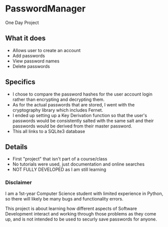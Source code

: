 # PasswordManager
One Day Project

## What it does
- Allows user to create an account
- Add passwords
- View password names
- Delete passwords

## Specifics
- I chose to compare the password hashes for the user account login rather than encrypting and decrypting them.
- As for the actual passwords that are stored, I went with the cryptography library which includes Fernet.
- I ended up setting up a Key Derivation function so that the user's passwords would be consistently salted with the same salt and their passwords would be derived from their master password.
- This all links to a SQLite3 database

## Details
- First "project" that isn't part of a course/class
- No tutorials were used, just documentation and online searches
- NOT FULLY DEVELOPED as I am still learning

### Disclaimer
I am a 1st-year Computer Science student with limited experience in Python, so there will likely be many bugs and functionality errors. 

This project is about learning how different aspects of Software Development interact and working through those problems as they come up, and is not intended to be used to securly save passwords for anyone.

